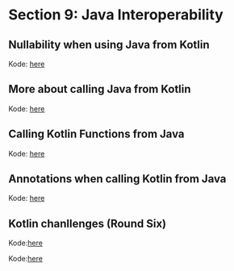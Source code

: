 # Section 9: Java Interoperability

## Nullability when using Java from Kotlin
Kode: [here](https://github.com/pedalv/JavaApp/tree/master/Kotlin/src/main/java/no/agitec/fagaften/mars/kotlin/section09/calljava1)


## More about calling Java from Kotlin
Kode: [here](https://github.com/pedalv/JavaApp/tree/master/Kotlin/src/main/java/no/agitec/fagaften/mars/kotlin/section09/calljava2)

## Calling Kotlin Functions from Java
Kode: [here](https://github.com/pedalv/JavaApp/tree/master/Kotlin/src/main/java/no/agitec/fagaften/mars/kotlin/section09/kotlincode1)

## Annotations when calling Kotlin from Java
Kode: [here](https://github.com/pedalv/JavaApp/tree/master/Kotlin/src/main/java/no/agitec/fagaften/mars/kotlin/section09/kotlincode2)

## Kotlin chanllenges (Round Six)
Kode:[here](https://github.com/pedalv/JavaApp/tree/master/Kotlin/src/main/java/no/agitec/fagaften/mars/kotlin/section09/challenge9)

Kode:[here](https://github.com/pedalv/JavaApp/tree/master/Kotlin/src/main/java/no/agitec/fagaften/mars/kotlin/section09/callkotlinfromjava)
